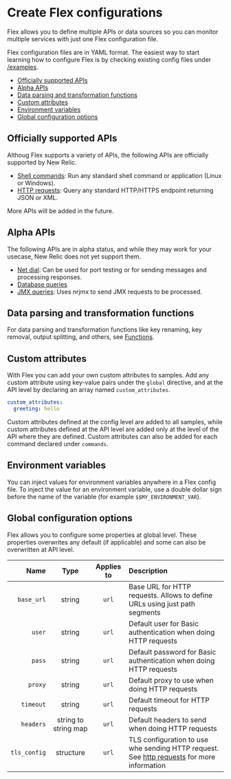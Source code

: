 # Create Flex configurations

Flex allows you to define multiple APIs or data sources so you can monitor multiple services with just one Flex configuration file.

Flex configuration files are in YAML format. The easiest way to start learning how to configure Flex is by checking existing config files under [/examples](https://github.com/newrelic/nri-flex/tree/master/examples).

* [Officially supported APIs](#OfficiallysupportedAPIs)
* [Alpha APIs](#AlphaAPIs)
* [Data parsing and transformation functions](#Dataparsingandtransformationfunctions)
* [Custom attributes](#Customattributes)
* [Environment variables](#Environmentvariables)
* [Global configuration options](#Globalconfigurationoptions)

##  <a name='OfficiallysupportedAPIs'></a>Officially supported APIs

Althoug Flex supports a variety of APIs, the following APIs are officially supported by New Relic.

- [Shell commands](../apis/commands.md): Run any standard shell command or application (Linux or Windows).
- [HTTP requests](../apis/url.md): Query any standard HTTP/HTTPS endpoint returning JSON or XML.

More APIs will be added in the future.

## <a name='AlphaAPIs'></a>Alpha APIs

The following APIs are in alpha status, and while they may work for your usecase, New Relic does not yet support them. 

- [Net dial](#net-dial): Can be used for port testing or for sending messages and processing responses.
- [Database queries](#database-queries)
- [JMX queries](#jmx-queries): Uses nrjmx to send JMX requests to be processed.

##  <a name='Dataparsingandtransformationfunctions'></a>Data parsing and transformation functions

For data parsing and transformation functions like key renaming, key removal, output splitting, and others, see [Functions](../apis/functions.md).

##  <a name='Customattributes'></a>Custom attributes

With Flex you can add your own custom attributes to samples. Add any custom attribute using key-value pairs under the `global` directive, and at the API level by declaring an array named `custom_attributes`.

```yaml
custom_attributes:
  greeting: hello
```

Custom attributes defined at the config level are added to all samples, while custom attributes defined at the API level are added only at the level of the API where they are defined. Custom attributes can also be added for each command declared under `commands`.

##  <a name='Environmentvariables'></a>Environment variables

You can inject values for environment variables anywhere in a Flex config file. To inject the value for an environment variable, use a double dollar sign before the name of the variable (for example `$$MY_ENVIRONMENT_VAR`).

##  <a name='Globalconfigurationoptions'></a>Global configuration options

Flex allows you to configure some properties at global level. These properties overwrites any default (if applicable) and some can also be overwritten at API level.

| Name | Type | Applies to | Description |
|---:|:---:|:---:|:---|
|`base_url`| string | `url` | Base URL for HTTP requests. Allows to define URLs using just path segments |
|`user`| string | `url` | Default user for Basic authentication when doing HTTP requests |
|`pass`| string | `url` | Default password for Basic authentication when doing HTTP requests |
|`proxy`| string | `url` | Default proxy to use when doing HTTP requests |
|`timeout`| string | `url` | Default timeout for HTTP requests |
|`headers`| string to string map | `url` | Default headers to send when doing HTTP requests |
|`tls_config`| structure | `url` | TLS configuration to use whe sending HTTP request. See [http requests](../apis/url.md) for more information |
